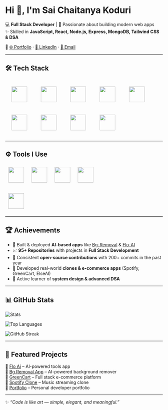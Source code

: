 # Hi 👋, I'm Sai Chaitanya Koduri  

💻 **Full Stack Developer** | 🚀 Passionate about building modern web apps  
✨ Skilled in **JavaScript, React, Node.js, Express, MongoDB, Tailwind CSS & DSA**  

🔗 [🌐 Portfolio](https://webinfloo.com) · [💼 LinkedIn](https://www.linkedin.com/in/saichaitanyakoduri) · [📧 Email](mailto:k.saichaitanya222@gmail.com)  

---

## 🛠️ Tech Stack  

<p align="left">
  <img src="https://skillicons.dev/icons?i=html" width="50" height="50" style="margin:20px"/>
  <img src="https://skillicons.dev/icons?i=css" width="50" height="50" style="margin:20px"/>
  <img src="https://skillicons.dev/icons?i=bootstrap" width="50" height="50" style="margin:20px"/>
  <img src="https://skillicons.dev/icons?i=javascript" width="50" height="50" style="margin:20px"/>
  <img src="https://skillicons.dev/icons?i=react" width="50" height="50" style="margin:20px"/>
  <img src="https://skillicons.dev/icons?i=nodejs" width="50" height="50" style="margin:20px"/>
  <img src="https://skillicons.dev/icons?i=express" width="50" height="50" style="margin:20px"/>
  <img src="https://skillicons.dev/icons?i=mongodb" width="50" height="50" style="margin:20px"/>
  <img src="https://skillicons.dev/icons?i=tailwind" width="50" height="50" style="margin:20px"/>
</p>

---

## ⚙️ Tools I Use  

<p align="left">
  <img src="https://skillicons.dev/icons?i=git" width="50" height="50" style="margin:10px"/>
  <img src="https://skillicons.dev/icons?i=vercel" width="50" height="50" style="margin:10px"/>
  <img src="https://skillicons.dev/icons?i=netlify" width="50" height="50" style="margin:10px"/>
   <img src="https://skillicons.dev/icons?i=vite" width="50" height="50" style="margin:10px"/>
 
  <img src="https://skillicons.dev/icons?i=figma" width="50" height="50" style="margin:10px"/> <!-- using figma icon for Framer Motion -->
</p>

---

## 🏆 Achievements  
- 🌟 Built & deployed **AI-based apps** like [Bg-Removal](https://bgremoval.webinfloo.com) & [Flo-AI](https://floai.webinfloo.com)  
- 📈 **95+ Repositories** with projects in **Full Stack Development**  
- 🎯 Consistent **open-source contributions** with 200+ commits in the past year  
- 🥇 Developed real-world **clones & e-commerce apps** (Spotify, GreenCart, ElseAI)  
- 🚀 Active learner of **system design & advanced DSA**  

---

## 📊 GitHub Stats  

![Stats](https://github-readme-stats.vercel.app/api?username=SAICHAITANYAK2003&show_icons=true&theme=tokyonight&hide_border=true)  

![Top Languages](https://github-readme-stats.vercel.app/api/top-langs/?username=SAICHAITANYAK2003&layout=compact&theme=tokyonight&hide_border=true)  

![GitHub Streak](https://github-readme-streak-stats.herokuapp.com/?user=SAICHAITANYAK2003&theme=tokyonight&hide_border=true)  

---

## 🌟 Featured Projects  
🔹 [Flo Ai](https://floai.webinfloo.com) – AI-powered tools app  
🔹 [Bg Removal App](https://bgremoval.webinfloo.com) – AI-powered background remover  
🔹 [GreenCart](https://greencart.webinfloo.com) – Full stack e-commerce platform  
🔹 [Spotify Clone](https://tunic.webinfloo.com) – Music streaming clone  
🔹 [Portfolio](https://webinfloo.com) – Personal developer portfolio  

---

✨ *“Code is like art — simple, elegant, and meaningful.”*  
